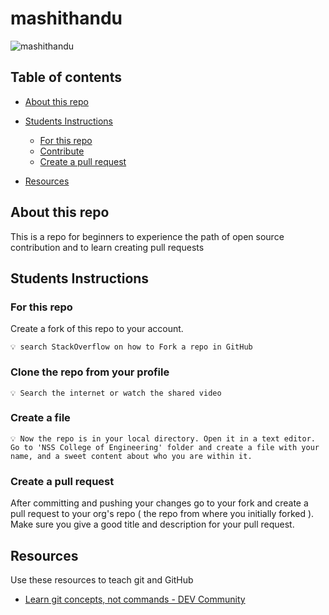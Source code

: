 # mashithandu

![mashithandu](https://github.com/tinkerhub-org/mashithandu/blob/main/resources/rajesh-mashithandu.jpg)


## Table of contents

- [About this repo](#about-this-repo)
- [Students Instructions](#students-instructions)
  - [For this repo](#for-this-repo)
  - [Contribute](#contribute)
  - [Create a pull request](#create-a-pull-request)
 
- [Resources](#resources)

## About this repo 

This is a repo for beginners to experience the path of open source contribution and to learn creating pull requests
  
## Students Instructions

###  For this repo
Create a fork of this repo to your account.
``` 
💡 search StackOverflow on how to Fork a repo in GitHub
```

### Clone the repo from your profile

```
💡 Search the internet or watch the shared video
```

### Create a file

```
💡 Now the repo is in your local directory. Open it in a text editor. Go to 'NSS College of Engineering' folder and create a file with your name, and a sweet content about who you are within it.
```

### Create a pull request

After committing and pushing your changes go to your fork and create a pull request to your org's repo ( the repo from where you initially forked ). Make sure you give a good title and description for your pull request.

## Resources

Use these resources to teach git and GitHub

- [Learn git concepts, not commands - DEV Community](https://dev.to/unseenwizzard/learn-git-concepts-not-commands-4gjc)
